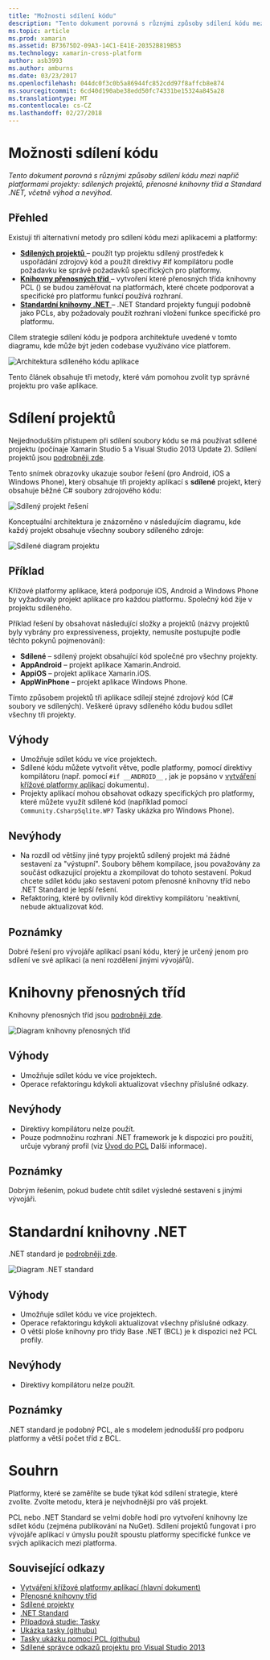 ```yaml
---
title: "Možnosti sdílení kódu"
description: "Tento dokument porovná s různými způsoby sdílení kódu mezi napříč platformami projekty: sdílených projektů, přenosné knihovny tříd a Standard .NET, včetně výhod a nevýhod."
ms.topic: article
ms.prod: xamarin
ms.assetid: B73675D2-09A3-14C1-E41E-20352B819B53
ms.technology: xamarin-cross-platform
author: asb3993
ms.author: amburns
ms.date: 03/23/2017
ms.openlocfilehash: 044dc0f3c0b5a86944fc852cdd97f8affcb8e874
ms.sourcegitcommit: 6cd40d190abe38edd50fc74331be15324a845a28
ms.translationtype: MT
ms.contentlocale: cs-CZ
ms.lasthandoff: 02/27/2018
---
```

# <a name="sharing-code-options"></a>Možnosti sdílení kódu

_Tento dokument porovná s různými způsoby sdílení kódu mezi napříč platformami projekty: sdílených projektů, přenosné knihovny tříd a Standard .NET, včetně výhod a nevýhod._

## <a name="overview"></a>Přehled

Existují tři alternativní metody pro sdílení kódu mezi aplikacemi a platformy:

-   [**Sdílených projektů** ](#Shared_Projects) – použít typ projektu sdílený prostředek k uspořádání zdrojový kód a použít direktivy #if kompilátoru podle požadavku ke správě požadavků specifických pro platformy.
-   [**Knihovny přenosných tříd** ](#Portable_Class_Libraries) – vytvoření které přenosných třída knihovny PCL () se budou zaměřovat na platformách, které chcete podporovat a specifické pro platformu funkcí používá rozhraní.
-   [**Standardní knihovny .NET** ](#Net_Standard) – .NET Standard projekty fungují podobně jako PCLs, aby požadovaly použít rozhraní vložení funkce specifické pro platformu.

Cílem strategie sdílení kódu je podpora architektuře uvedené v tomto diagramu, kde může být jeden codebase využíváno více platforem.

 ![](code-sharing-images/conceptualarchitecture.png "Architektura sdíleného kódu aplikace")

Tento článek obsahuje tři metody, které vám pomohou zvolit typ správné projektu pro vaše aplikace.

<a name="Shared_Projects" />

# <a name="shared-projects"></a>Sdílení projektů

Nejjednodušším přístupem při sdílení soubory kódu se má používat sdílené projektu (počínaje Xamarin Studio 5 a Visual Studio 2013 Update 2). Sdílení projektů jsou [podrobněji zde](~/cross-platform/app-fundamentals/shared-projects.md).

Tento snímek obrazovky ukazuje soubor řešení (pro Android, iOS a Windows Phone), který obsahuje tři projekty aplikací s **sdílené** projekt, který obsahuje běžné C# soubory zdrojového kódu:

 ![](code-sharing-images/sharedsolution.png "Sdílený projekt řešení")

Konceptuální architektura je znázorněno v následujícím diagramu, kde každý projekt obsahuje všechny soubory sdíleného zdroje:

 ![](code-sharing-images/sharedassetproject.png "Sdílené diagram projektu")


## <a name="example"></a>Příklad

Křížové platformy aplikace, která podporuje iOS, Android a Windows Phone by vyžadovaly projekt aplikace pro každou platformu. Společný kód žije v projektu sdíleného.

Příklad řešení by obsahovat následující složky a projektů (názvy projektů byly vybrány pro expressiveness, projekty, nemusíte postupujte podle těchto pokynů pojmenování):

-   **Sdílené** – sdílený projekt obsahující kód společné pro všechny projekty.
-   **AppAndroid** – projekt aplikace Xamarin.Android.
-   **AppiOS** – projekt aplikace Xamarin.iOS.
-   **AppWinPhone** – projekt aplikace Windows Phone.


Tímto způsobem projektů tři aplikace sdílejí stejné zdrojový kód (C# soubory ve sdílených). Veškeré úpravy sdíleného kódu budou sdílet všechny tři projekty.


## <a name="benefits"></a>Výhody

-  Umožňuje sdílet kódu ve více projektech.
-  Sdílené kódu můžete vytvořit větve, podle platformy, pomocí direktivy kompilátoru (např. pomocí `#if __ANDROID__` , jak je popsáno v [vytváření křížové platformy aplikací](~/cross-platform/app-fundamentals/building-cross-platform-applications/index.md) dokumentu).
-  Projekty aplikací mohou obsahovat odkazy specifických pro platformy, které můžete využít sdílené kód (například pomocí `Community.CsharpSqlite.WP7` Tasky ukázka pro Windows Phone).



## <a name="disadvantages"></a>Nevýhody

-  Na rozdíl od většiny jiné typy projektů sdílený projekt má žádné sestavení za "výstupní". Soubory během kompilace, jsou považovány za součást odkazující projektu a zkompilovat do tohoto sestavení. Pokud chcete sdílet kódu jako sestavení potom přenosné knihovny tříd nebo .NET Standard je lepší řešení.
-  Refaktoring, které by ovlivnily kód direktivy kompilátoru 'neaktivní, nebude aktualizovat kód.


 <a name="Shared_Remarks" />

## <a name="remarks"></a>Poznámky

Dobré řešení pro vývojáře aplikací psaní kódu, který je určený jenom pro sdílení ve své aplikaci (a není rozdělení jinými vývojářů).

 <a name="Portable_Class_Libraries" />


# <a name="portable-class-libraries"></a>Knihovny přenosných tříd


Knihovny přenosných tříd jsou [podrobněji zde](~/cross-platform/app-fundamentals/pcl.md).

 ![](code-sharing-images/portableclasslibrary.png "Diagram knihovny přenosných tříd")


## <a name="benefits"></a>Výhody

-  Umožňuje sdílet kódu ve více projektech.
-  Operace refaktoringu kdykoli aktualizovat všechny příslušné odkazy.


## <a name="disadvantages"></a>Nevýhody

-  Direktivy kompilátoru nelze použít.
-  Pouze podmnožinu rozhraní .NET framework je k dispozici pro použití, určuje vybraný profil (viz [Úvod do PCL](~/cross-platform/app-fundamentals/pcl.md) Další informace).


## <a name="remarks"></a>Poznámky

Dobrým řešením, pokud budete chtít sdílet výsledné sestavení s jinými vývojáři.



<a name="Net_Standard" />

# <a name="net-standard-libraries"></a>Standardní knihovny .NET

.NET standard je [podrobněji zde](~/cross-platform/app-fundamentals/net-standard.md).

![](code-sharing-images/netstandard.png "Diagram .NET standard")

## <a name="benefits"></a>Výhody

-  Umožňuje sdílet kódu ve více projektech.
-  Operace refaktoringu kdykoli aktualizovat všechny příslušné odkazy.
-  O větší ploše knihovny pro třídy Base .NET (BCL) je k dispozici než PCL profily.

## <a name="disadvantages"></a>Nevýhody

 -  Direktivy kompilátoru nelze použít.

## <a name="remarks"></a>Poznámky

.NET standard je podobný PCL, ale s modelem jednodušší pro podporu platformy a větší počet tříd z BCL.



# <a name="summary"></a>Souhrn

Platformy, které se zaměříte se bude týkat kód sdílení strategie, které zvolíte. Zvolte metodu, která je nejvhodnější pro váš projekt.

PCL nebo .NET Standard se velmi dobře hodí pro vytvoření knihovny lze sdílet kódu (zejména publikování na NuGet). Sdílení projektů fungovat i pro vývojáře aplikací v úmyslu použít spoustu platformy specifické funkce ve svých aplikacích mezi platforma.


## <a name="related-links"></a>Související odkazy

- [Vytváření křížové platformy aplikací (hlavní dokument)](~/cross-platform/app-fundamentals/building-cross-platform-applications/index.md)
- [Přenosné knihovny tříd](~/cross-platform/app-fundamentals/pcl.md)
- [Sdílené projekty](~/cross-platform/app-fundamentals/shared-projects.md)
- [.NET Standard](~/cross-platform/app-fundamentals/net-standard.md)
- [Případová studie: Tasky](~/cross-platform/app-fundamentals/building-cross-platform-applications/case-study-tasky.md)
- [Ukázka tasky (githubu)](https://github.com/xamarin/mobile-samples/tree/master/Tasky)
- [Tasky ukázku pomocí PCL (githubu)](https://github.com/xamarin/mobile-samples/tree/master/TaskyPortable)
- [Sdílené správce odkazů projektu pro Visual Studio 2013](http://visualstudiogallery.msdn.microsoft.com/315c13a7-2787-4f57-bdf7-adae6ed54450)
